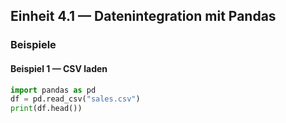## Einheit 4.1 — Datenintegration mit Pandas

### Beispiele

#### Beispiel 1 — CSV laden

```python
import pandas as pd
df = pd.read_csv("sales.csv")
print(df.head())
```
